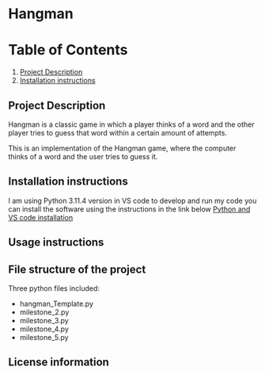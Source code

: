 # Hangman

# Table of Contents
1. [Project Description](#description)
2. [Installation instructions](#instruction)

## Project Description
Hangman is a classic game in which a player thinks of a word and the other player tries to guess that word within a certain amount of attempts.

This is an implementation of the Hangman game, where the computer thinks of a word and the user tries to guess it. 

## Installation instructions
I am using Python 3.11.4 version  in VS code to develop and run my code 
you can install the  software using the instructions in the link below 
[Python and VS code installation](https://code.visualstudio.com/docs/python/python-tutorial)


## Usage instructions

## File structure of the project
Three python files included:
- hangman_Template.py
- milestone_2.py
- milestone_3.py
- milestone_4.py
- milestone_5.py

## License information

